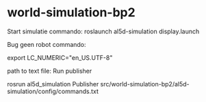 # world-simulation-bp2

Start simulatie commando:
roslaunch al5d-simulation display.launch 

Bug geen robot commando: 

export LC_NUMERIC="en_US.UTF-8"



path to text file: 
Run publisher

rosrun al5d_simulation Publisher src/world-simulation-bp2/al5d-simulation/config/commands.txt

